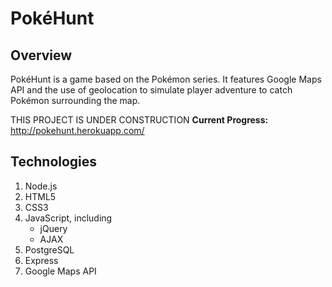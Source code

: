 # PokéHunt

## Overview
PokéHunt is a game based on the Pokémon series. It features Google Maps API and the use of geolocation to simulate player adventure to catch Pokémon surrounding the map.

THIS PROJECT IS UNDER CONSTRUCTION
<b>Current Progress:</b> http://pokehunt.herokuapp.com/

## Technologies

1. Node.js
2. HTML5
3. CSS3
4. JavaScript, including
	- jQuery
	- AJAX
5. PostgreSQL
6. Express
7. Google Maps API
